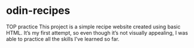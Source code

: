 # odin-recipes
TOP practice
This project is a simple recipe website created using basic HTML.
It’s my first attempt, so even though it’s not visually appealing, I was able to practice all the skills I’ve learned so far.